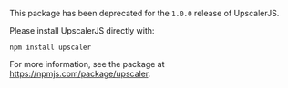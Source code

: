 This package has been deprecated for the `1.0.0` release of UpscalerJS.

Please install UpscalerJS directly with:

```
npm install upscaler
```

For more information, see the package at https://npmjs.com/package/upscaler.
